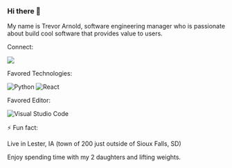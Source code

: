 ### Hi there 👋

My name is Trevor Arnold, software engineering manager who is passionate about build cool software that provides value to users.


Connect:

<a href="https://www.linkedin.com/in/trevorarnold/" target="_blank"><img src="https://img.shields.io/badge/linkedin-%230077B5.svg?style=for-the-badge&logo=linkedin&logoColor=white" /></a>

Favored Technologies:

![Python](https://img.shields.io/badge/python-3670A0?style=for-the-badge&logo=python&logoColor=ffdd54)
![React](https://img.shields.io/badge/react-%2320232a.svg?style=for-the-badge&logo=react&logoColor=%2361DAFB)

Favored Editor:

![Visual Studio Code](https://img.shields.io/badge/Visual%20Studio%20Code-0078d7.svg?style=for-the-badge&logo=visual-studio-code&logoColor=white)


⚡ Fun fact:

Live in Lester, IA (town of 200 just outside of Sioux Falls, SD)

Enjoy spending time with my 2 daughters and lifting weights. 


<!--
**tlarnold10/tlarnold10** is a ✨ _special_ ✨ repository because its `README.md` (this file) appears on your GitHub profile.

Here are some ideas to get you started:

- 🔭 I’m currently working on ...
- 🌱 I’m currently learning ...
- 👯 I’m looking to collaborate on ...
- 🤔 I’m looking for help with ...
- 💬 Ask me about ...
- 📫 How to reach me: ...
- 😄 Pronouns: ...
- ⚡ Fun fact: ...
-->
